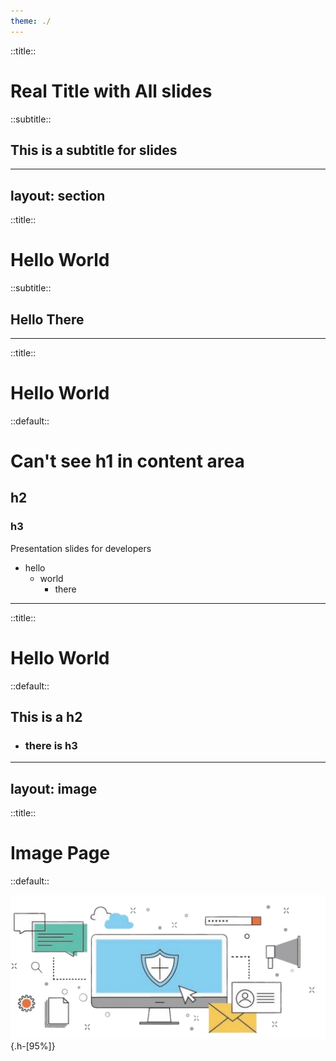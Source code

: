 ```yaml
---
theme: ./
---
```


::title::

# Real Title with All slides

::subtitle::

## This is a subtitle for slides

---
layout: section
---

::title::

# Hello World

::subtitle::

## Hello There

---

::title::

# Hello World

::default::

# Can't see h1 in content area

## h2

### h3

Presentation slides for developers

* hello
  * world
    * there

---

::title::

# Hello World

::default::

## This is a h2

- ### there is h3

---
layout: image
---

::title::

# Image Page

::default::

![](/assets/section_img.svg) {.h-[95%]}